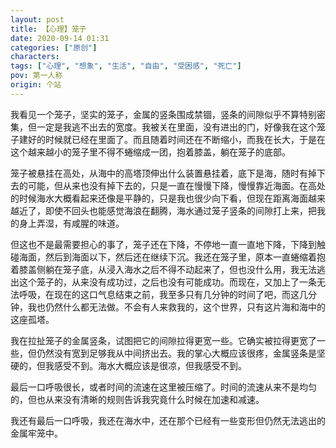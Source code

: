 ```yaml
---
layout: post
title: 【心理】笼子
date: 2020-09-14 01:31
categories: ["原创"]
characters: 
tags: ["心理", "想象", "生活", "自由", "受困感", "死亡"]
pov: 第一人称
origin: 个站
---
```


我看见一个笼子，坚实的笼子，金属的竖条围成禁锢，竖条的间隙似乎不算特别密集，但一定是我逃不出去的宽度。我被关在里面，没有进出的门，好像我在这个笼子建好的时候就已经在里面了。而且随着时间还在不断缩小，而我在长大，于是在这个越来越小的笼子里不得不蜷缩成一团，抱着膝盖，躺在笼子的底部。

笼子被悬挂在高处，从海中的高塔顶伸出什么装置悬挂着，底下是海，随时有掉下去的可能，但从来也没有掉下去的，只是一直在慢慢下降，慢慢靠近海面。在高处的时候海水大概看起来还像是平静的，只是我也很少向下看，但现在距离海面越来越近了，即使不回头也能感觉海浪在翻腾，海水通过笼子竖条的间隙打上来，把我的身上弄湿，有咸腥的味道。

但这也不是最需要担心的事了，笼子还在下降，不停地一直一直地下降，下降到触碰海面，然后到海面以下，然后还在继续下沉。我还在笼子里，原本一直蜷缩着抱着膝盖侧躺在笼子底，从浸入海水之后不得不动起来了，但也没什么用，我无法逃出这个笼子的，从来没有成功过，之后也没有可能成功。而现在，又加上了一条无法呼吸，在现在的这口气息结束之前，我至多只有几分钟的时间了吧，而这几分钟，我也仍然什么都无法做。不会有人来救我的，这个世界，只有这片海和海中的这座孤塔。

我在拉扯笼子的金属竖条，试图把它的间隙拉得更宽一些。它确实被拉得更宽了一些，但仍然没有宽到足够我从中间挤出去。我的掌心大概应该很疼，金属竖条是坚硬的，但我感受不到。海水大概应该是很凉，但我感受不到。

最后一口呼吸很长，或者时间的流速在这里被压缩了。时间的流速从来不是均匀的，但也从来没有清晰的规则告诉我究竟什么时候在加速和减速。

我还有最后一口呼吸，我还在海水中，还在那个已经有一些变形但仍然无法逃出的金属牢笼中。
